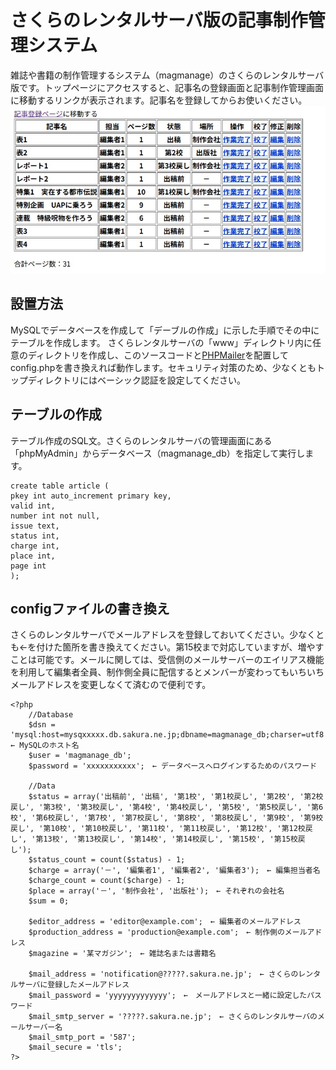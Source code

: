 # さくらのレンタルサーバ版の記事制作管理システム
雑誌や書籍の制作管理するシステム（magmanage）のさくらのレンタルサーバ版です。トップページにアクセスすると、記事名の登録画面と記事制作管理画面に移動するリンクが表示されます。記事名を登録してからお使いください。  
![記事制作管理システム](image.jpg)
## 設置方法
MySQLでデータベースを作成して「デーブルの作成」に示した手順でその中にテーブルを作成します。 さくらレンタルサーバの「www」ディレクトリ内に任意のディレクトリを作成し、このソースコードと[PHPMailer](https://github.com/Synchro/PHPMailer.git)を配置してconfig.phpを書き換えれば動作します。セキュリティ対策のため、少なくともトップディレクトリにはベーシック認証を設定してください。

## テーブルの作成
テーブル作成のSQL文。さくらのレンタルサーバの管理画面にある「phpMyAdmin」からデータベース（magmanage_db）を指定して実行します。
```
create table article (
pkey int auto_increment primary key,
valid int,
number int not null,
issue text,
status int,
charge int,
place int,
page int
); 
```
## configファイルの書き換え
さくらのレンタルサーバでメールアドレスを登録しておいてください。少なくとも←を付けた箇所を書き換えてください。第15校まで対応していますが、増やすことは可能です。メールに関しては、受信側のメールサーバーのエイリアス機能を利用して編集者全員、制作側全員に配信するとメンバーが変わってもいちいちメールアドレスを変更しなくて済むので便利です。
```
<?php
    //Database
    $dsn = 'mysql:host=mysqxxxxx.db.sakura.ne.jp;dbname=magmanage_db;charser=utf8'; ← MySQLのホスト名
    $user = 'magmanage_db';
    $password = 'xxxxxxxxxxx';　← データベースへログインするためのパスワード

    //Data
    $status = array('出稿前', '出稿', '第1校', '第1校戻し', '第2校', '第2校戻し', '第3校', '第3校戻し', '第4校', '第4校戻し', '第5校', '第5校戻し', '第6校', '第6校戻し', '第7校', '第7校戻し', '第8校', '第8校戻し', '第9校', '第9校戻し', '第10校', '第10校戻し', '第11校', '第11校戻し', '第12校', '第12校戻し', '第13校', '第13校戻し', '第14校', '第14校戻し', '第15校', '第15校戻し');
    $status_count = count($status) - 1;
    $charge = array('－', '編集者1', '編集者2', '編集者3');　← 編集担当者名
    $charge_count = count($charge) - 1;
    $place = array('－', '制作会社', '出版社');　← それぞれの会社名
    $sum = 0;

    $editor_address = 'editor@example.com';　← 編集者のメールアドレス
    $production_address = 'production@example.com';　← 制作側のメールアドレス
    $magazine = '某マガジン';　← 雑誌名または書籍名
    
    $mail_address = 'notification@?????.sakura.ne.jp';　← さくらのレンタルサーバに登録したメールアドレス　
    $mail_password = 'yyyyyyyyyyyyy';　←　メールアドレスと一緒に設定したパスワード
    $mail_smtp_server = '?????.sakura.ne.jp';　← さくらのレンタルサーバのメールサーバー名
    $mail_smtp_port = '587';
    $mail_secure = 'tls';
?>
```

